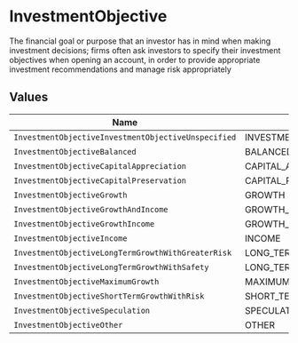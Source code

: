 # InvestmentObjective

The financial goal or purpose that an investor has in mind when making investment decisions; firms often ask investors to specify their investment objectives when opening an account, in order to provide appropriate investment recommendations and manage risk appropriately


## Values

| Name                                                | Value                                               |
| --------------------------------------------------- | --------------------------------------------------- |
| `InvestmentObjectiveInvestmentObjectiveUnspecified` | INVESTMENT_OBJECTIVE_UNSPECIFIED                    |
| `InvestmentObjectiveBalanced`                       | BALANCED                                            |
| `InvestmentObjectiveCapitalAppreciation`            | CAPITAL_APPRECIATION                                |
| `InvestmentObjectiveCapitalPreservation`            | CAPITAL_PRESERVATION                                |
| `InvestmentObjectiveGrowth`                         | GROWTH                                              |
| `InvestmentObjectiveGrowthAndIncome`                | GROWTH_AND_INCOME                                   |
| `InvestmentObjectiveGrowthIncome`                   | GROWTH_INCOME                                       |
| `InvestmentObjectiveIncome`                         | INCOME                                              |
| `InvestmentObjectiveLongTermGrowthWithGreaterRisk`  | LONG_TERM_GROWTH_WITH_GREATER_RISK                  |
| `InvestmentObjectiveLongTermGrowthWithSafety`       | LONG_TERM_GROWTH_WITH_SAFETY                        |
| `InvestmentObjectiveMaximumGrowth`                  | MAXIMUM_GROWTH                                      |
| `InvestmentObjectiveShortTermGrowthWithRisk`        | SHORT_TERM_GROWTH_WITH_RISK                         |
| `InvestmentObjectiveSpeculation`                    | SPECULATION                                         |
| `InvestmentObjectiveOther`                          | OTHER                                               |